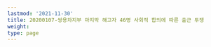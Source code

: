 ```yaml
---
lastmod: '2021-11-30'
title: 20200107-쌍용차지부 마지막 해고자 46명 사회적 합의에 따른 출근 투쟁
weight: 
type: page
---
```

